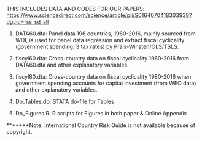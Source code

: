 THIS INCLUDES DATA AND CODES FOR OUR PAPERS: https://www.sciencedirect.com/science/article/pii/S0164070418303938?dgcid=rss_sd_all

1. DATA60.dta: Panel data 196 countries, 1960-2016, mainly sourced from WDI, is used for panel data regression and extract fiscal cyclicality (government spending, 3 tax rates) by Prais-Winsten/OLS/TSLS.

2. fiscyl60.dta: Cross-country data on fiscal cyclicality 1960-2016 from DATA60.dta and other explanatory variables

3. fiscyl80.dta: Cross-country data on fiscal cyclicality 1980-2016 when government spending accounts for capital investment (from WEO data) and other explanatory variables.

4. Do_Tables.do: STATA do-file for Tables

5. Do_Figures.R: R scripts for Figures in both paper & Online Appendix

*******Note: International Country Risk Guide is not available because of copyright.
